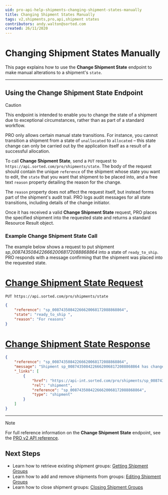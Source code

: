 ```yaml
---
uid: pro-api-help-shipments-changing-shipment-states-manually
title: Changing Shipment States Manually
tags: v2,shipments,pro,api,shipment states
contributors: andy.walton@sorted.com
created: 26/11/2020
---
```

# Changing Shipment States Manually

This page explains how to use the **Change Shipment State** endpoint to make manual alterations to a shipment's `state`.

---

## Using the Change Shipment State Endpoint

> [!CAUTION]
> This endpoint is intended to enable you to change the state of a shipment due to exceptional circumstances, rather than as part of a standard workflow. 
>
> PRO only allows certain manual state transitions. For instance, you cannot transition a shipment from a state of `unallocated` to `allocated` – this state change can only be carried out by the application itself as a result of a successful allocation.

To call **Change Shipment State**, send a `PUT` request to `https://api.sorted.com/pro/shipments/state`. The body of the request should contain the unique `reference` of the shipment whose state you want to edit, the `state` that you want that shipment to be placed into, and a free text `reason` property detailing the reason for the change. 

The `reason` property does not affect the request itself, but instead forms part of the shipment's audit trail. PRO logs audit messages for all state transitions, including details of the change initiator.

Once it has received a valid **Change Shipment State** request, PRO places the specified shipment into the requested state and returns a standard Resource Result object.

### Example Change Shipment State Call

The example below shows a request to put shipment _sp_00874350842266620068172088868864_ into a state of `ready_to_ship`. PRO responds with a message confirming that the shipment was placed into the requested state.

# [Change Shipment State Request](#tab/change-shipment-state-request)

`PUT https://api.sorted.com/pro/shipments/state`

```json
{
	"reference": "sp_00874350842266620068172088868864",
	"state": "ready_to_ship	",
	"reason": "For reasons"
}
```

# [Change Shipment State Response](#tab/change-shipment-state-response)

```json
{
    "reference": "sp_00874350842266620068172088868864",
    "message": "Shipment sp_00874350842266620068172088868864 has changed state to ready_to_ship",
    "_links": [
        {
            "href": "https://api-int.sorted.com/pro/shipments/sp_00874350842266620068172088868864",
            "rel": "shipment",
            "reference": "sp_00874350842266620068172088868864",
            "type": "shipment"
        }
    ]
}
```
---

> [!NOTE]
> For full reference information on the **Change Shipment State** endpoint, see the [PRO v2 API reference](/pro/api/reference/shipments.html#tag/Shipments/paths/~1shipments~1state/put).

## Next Steps

* Learn how to retrieve existing shipment groups: [Getting Shipment Groups](/pro/api/shipments/getting_shipment_groups.html)
* Learn how to add and remove shipments from groups: [Editing Shipment Groups](/pro/api/shipments/editing_shipment_groups.html)
* Learn how to close shipment groups: [Closing Shipment Groups](/pro/api/shipments/closing_shipment_groups.html)
